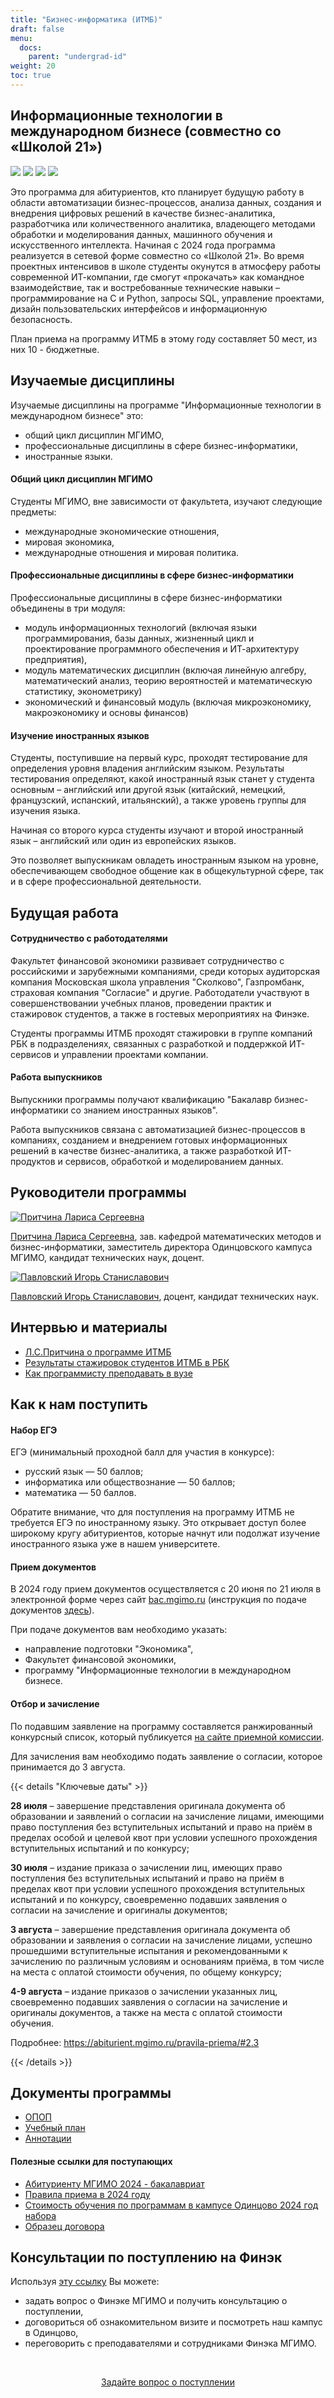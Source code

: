 ```yaml
---
title: "Бизнес-информатика (ИТМБ)"
draft: false
menu:
  docs:
    parent: "undergrad-id"
weight: 20
toc: true
---
```


## Информационные технологии в международном бизнесе (совместно со «Школой 21»)

![](https://img.shields.io/badge/Бакалавриат-Бизнес--информатика-blue) ![][ege]
![](https://img.shields.io/badge/Всего_мест-50-blue) ![](https://img.shields.io/badge/Бюджетные_места-10-brightgreen)

[ege]: https://img.shields.io/badge/%D0%95%D0%93%D0%AD-%D0%A0%D1%83%D1%81%D1%81%D0%BA%D0%B8%D0%B9_|_%D0%9C%D0%B0%D1%82%D0%B5%D0%BC%D0%B0%D1%82%D0%B8%D0%BA%D0%B0_|_%D0%98%D0%BD%D1%84%D0%BE%D1%80%D0%BC%D0%B0%D1%82%D0%B8%D0%BA%D0%B0_%D0%B8%D0%BB%D0%B8_%D0%BE%D0%B1%D1%89%D0%B5%D1%81%D1%82%D0%B2%D0%BE%D0%B7%D0%BD%D0%B0%D0%BD%D0%B8%D0%B5-blue

Это программа для абитуриентов, кто планирует будущую работу в области автоматизации бизнес-процессов, анализа данных, создания и внедрения цифровых решений в качестве бизнес-аналитика, разработчика или количественного аналитика, владеющего методами обработки и моделирования данных, машинного обучения и искусственного интеллекта. Начиная с 2024 года программа реализуется в сетевой форме совместно со «Школой 21». Во время проектных интенсивов в школе студенты окунутся в атмосферу работы современной ИТ-компании, где смогут «прокачать» как командное взаимодействие, так и востребованные технические навыки – программирование на С и Python, запросы SQL, управление проектами, дизайн пользовательских интерфейсов и информационную безопасность.

План приема на программу ИТМБ в этому году составляет 50 мест, из них 10 - бюджетные.

## Изучаемые дисциплины

Изучаемые дисциплины на программе "Информационные технологии в международном бизнесе" это:

- общий цикл дисциплин МГИМО,
- профессиональные дисциплины в сфере бизнес-информатики,
- иностранные языки.

#### Общий цикл дисциплин МГИМО

Cтуденты МГИМО, вне зависимости от факультета, изучают следующие предметы:

- международные экономические отношения,
- мировая экономика,
- международные отношения и мировая политика.

#### Профессиональные дисциплины в сфере бизнес-информатики

Профессиональные дисциплины в сфере бизнес-информатики
объединены в три модуля:

- модуль информационных технологий (включая языки программирования,
  базы данных, жизненный цикл и проектирование программного обеспечения
  и ИТ-архитектуру предприятия),
- модуль математических дисциплин (включая линейную алгебру,
  математический анализ, теорию вероятностей и математическую статистику,
  эконометрику)
- экономический и финансовый модуль (включая микроэкономику,
  макроэкономику и основы финансов)

#### Изучение иностранных языков

Студенты, поступившие на первый курс, проходят тестирование для определения уровня владения английским языком. Результаты тестирования определяют, какой иностранный язык станет у студента основным – английский или другой язык (китайский, немецкий, французский, испанский, итальянский), а также уровень группы для изучения языка.

Начиная со второго курса студенты изучают и второй иностранный язык – английский или один из европейских языков.

Это позволяет выпускникам овладеть иностранным языком на уровне, обеспечивающем свободное общение как в общекультурной сфере, так и в сфере профессиональной деятельности.

## Будущая работа

#### Сотрудничество с работодателями

Факультет финансовой экономики развивает сотрудничество с российскими и зарубежными компаниями, среди которых аудиторская компания Московская школа управления "Сколково", Газпромбанк, страховая компания "Согласие" и другие. Работодатели участвуют в совершенствовании учебных планов, проведении практик и стажировок студентов, а также в гостевых мероприятиях на Финэке.

Студенты программы ИТМБ проходят стажировки в группе компаний РБК в подразделениях,
связанных с разработкой и поддержкой ИТ-сервисов и управлении проектами компании.

#### Работа выпускников

Выпускники программы получают квалификацию "Бакалавр бизнес-информатики со знанием иностранных языков".

Работа выпускников связана с автоматизацией бизнес-процессов в компаниях,
созданием и внедрением готовых информационных решений в качестве бизнес-аналитика,
а также разработкой ИТ-продуктов и сервисов, обработкой и моделированием
данных.

## Руководители программы

<a href="https://mgimo.ru/people/pritchina/" class="float-left mr-3 pt-2">
  <img
    src="https://mgimo.ru/upload/iblock/1f9/7eb075bku0lg7kmg7bcgvab4j5fkua6w/pritchina.jpg"
    alt="Притчина Лариса Сергеевна"
    title="Притчина Лариса Сергеевна"
    class="rounded-photo"
  />
</a>

[Притчина Лариса Сергеевна](https://mgimo.ru/people/pritchina/),
зав. кафедрой математических методов и бизнес-информатики,
заместитель директора Одинцовского кампуса МГИМО,
кандидат технических наук, доцент.

<a href="https://mgimo.ru/people/pavlovskiy/" class="float-left mr-3 pt-2">
  <img
    src="https://mgimo.ru/upload/iblock/5fc/pavlovskiy.jpg"
    alt="Павловский Игорь Станиславович"
    title="Павловский Игорь Станиславович"
    class="rounded-photo"
  />
</a>

[Павловский Игорь Станиславович](https://mgimo.ru/people/pavlovskiy/),
доцент, кандидат технических наук.

<!--
a href="https://mgimo.ru/people/erokhin/">
  <img
    src="https://mgimo.ru/upload/iblock/821/erokhin.jpg"
    alt="Ерохин Виктор Викторович"
    title="Ерохин Виктор Викторович"
    class="rounded-photo"
  />
</a
-->

## Интервью и материалы

- [Л.С.Притчина о программе ИТМБ](https://odin.mgimo.ru/nov-pod-mgimo/3809-programma-informatsionnye-tekhnologii-v-mezhdunarodnom-biznese)
- [Результаты стажировок студентов ИТМБ в РБК](https://odin.mgimo.ru/news/4292-zavershilis-stazhirovki-v-kompanii-rosbizneskansalting-rbk-po-it-razrabotke-dlya-studentov-mgimo-odintsovo)
- [Как программисту преподавать в вузе](https://prog.msk.ru/2020/11/19/how-programmer-can-teach-in-high-school/)

## Как к нам поступить

#### Набор ЕГЭ

ЕГЭ (минимальный проходной балл для участия в конкурсе):
- русский язык — 50 баллов;
- информатика или обществознание — 50 баллов;
- математика — 50 баллов.

<!--
Минимальное количество баллов ЕГЭ по русскому, математике и информатике
составляет 50 баллов, по обществознанию – 55 баллов.
-->

Обратите внимание, что для поступления на программу ИТМБ не требуется
ЕГЭ по иностранному языку. Это открывает доступ более широкому кругу
абитуриентов, которые начнут или подолжат изучение иностранного языка
уже в нашем университете.

#### Прием документов

В 2024 году прием документов осуществляется с 20 июня по 21 июля
в электронной форме через сайт [bac.mgimo.ru](https://bac.mgimo.ru/auth/login)
(инструкция по подаче документов [здесь](https://mgimo.ru/about/news/main/bac-reg-online-2023/)).

При подаче документов вам необходимо указать:

- направление подготовки "Экономика",
- Факультет финансовой экономики,
- программу "Информационные технологии в международном бизнесе.

#### Отбор и зачисление

По подавшим заявление на программу составляется ранжированный конкурсный список,
который публикуется [на сайте приемной комиссии](https://abiturient.mgimo.ru).

Для зачисления вам необходимо подать заявление о согласии, которое принимается
до 3 августа.

{{< details "Ключевые даты" >}}

**28 июля** – завершение представления оригинала документа об образовании и заявлений о согласии на зачисление лицами, имеющими право поступления без вступительных испытаний и право на приём в пределах особой и целевой квот при условии успешного прохождения вступительных испытаний и по конкурсу;

**30 июля** – издание приказа о зачислении лиц, имеющих право поступления без вступительных испытаний и право на приём в пределах квот при условии успешного прохождения вступительных испытаний и по конкурсу, своевременно подавших заявления о согласии на зачисление и оригиналы документов;

**3 августа** – завершение представления оригинала документа об образовании и заявления о согласии на зачисление лицами, успешно прошедшими вступительные испытания и рекомендованными к зачислению по различным условиям и основаниям приёма, в том числе на места с оплатой стоимости обучения, по общему конкурсу;

**4-9 августа** – издание приказов о зачислении указанных лиц, своевременно подавших заявления о согласии на зачисление и оригиналы документов, а также на места с оплатой стоимости обучения.

Подробнее: <https://abiturient.mgimo.ru/pravila-priema/#2.3>

{{< /details >}}

## Документы программы

- [ОПОП](https://odin.mgimo.ru/sveden/files/003827.pdf)
- [Учебный план](https://odin.mgimo.ru/sveden/files/003787.pdf)
- [Аннотации](https://odin.mgimo.ru/sveden/files/003646.pdf)

#### Полезные ссылки для поступающих

- [Абитуриенту МГИМО 2024 - бакалавриат](https://abiturient.mgimo.ru/bakalavriat)
- [Правила приема в 2024 году](https://abiturient.mgimo.ru/pravila-priema)
- [Стоимость обучения по программам в кампусе Одинцово 2024 год набора](https://odin.mgimo.ru/upload/2024/05/odin-fees_2024-25.pdf)
- [Образец договора](http://pk.odin.mgimo.ru/doc/20/bac/obdog/bac.pdf)

## Консультации по поступлению на Финэк

Используя [эту ссылку](https://forms.gle/tRBb3VAGNyV53uAv5) Вы можете:

- задать вопрос о Финэке МГИМО и получить консультацию о поступлении,
- договориться об ознакомительном визите и посмотреть наш кампус в Одинцово,
- переговорить с преподавателями и сотрудниками Финэка МГИМО.

<br><div align="center">
<a class="btn btn-primary btn-lg px-4 mb-2"  href="https://forms.gle/tRBb3VAGNyV53uAv5" role="button">Задайте вопрос о поступлении</a>

</div>
